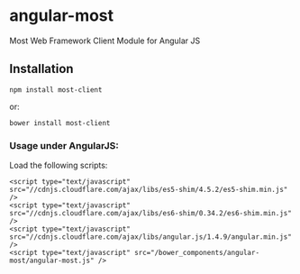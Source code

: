 # angular-most
Most Web Framework Client Module for Angular JS

## Installation

    npm install most-client

or:

    bower install most-client

### Usage under AngularJS:

Load the following scripts:

    <script type="text/javascript" src="//cdnjs.cloudflare.com/ajax/libs/es5-shim/4.5.2/es5-shim.min.js" />
    <script type="text/javascript" src="//cdnjs.cloudflare.com/ajax/libs/es6-shim/0.34.2/es6-shim.min.js" />
    <script type="text/javascript" src="//cdnjs.cloudflare.com/ajax/libs/angular.js/1.4.9/angular.min.js" />
    <script type="text/javascript" src="/bower_components/angular-most/angular-most.js" />

